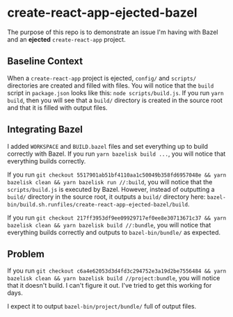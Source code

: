 # create-react-app-ejected-bazel

The purpose of this repo is to demonstrate an issue I'm having with Bazel and an **ejected** `create-react-app` project.

## Baseline Context

When a `create-react-app` project is ejected, `config/` and `scripts/` directories are created and filled with files. You will notice that the `build` script in `package.json` looks like this: `node scripts/build.js`. If you run `yarn build`, then you will see that a `build/` directory is created in the source root and that it is filled with output files.

## Integrating Bazel

I added `WORKSPACE` and `BUILD.bazel` files and set everything up to build correctly with Bazel. If you run `yarn bazelisk build ...`, you will notice that everything builds correctly.

If you run `git checkout 5517901ab51bf4110aa1c50049b358fd6957048e && yarn bazelisk clean && yarn bazelisk run //:build`, you will notice that the `scripts/build.js` is executed by Bazel. However, instead of outputting a `build/` directory in the source root, it outputs a `build/` directory here: `bazel-bin/build.sh.runfiles/create-react-app-ejected-bazel/build`.

If you run `git checkout 217ff3953df9ee09929717ef0ee8e30713671c37 && yarn bazelisk clean && yarn bazelisk build //:bundle`, you will notice that everything builds correctly and outputs to `bazel-bin/bundle/` as expected.

## Problem

If you run `git checkout c6a4e62053d3d4fd3c294752e3a19d2be7556484 && yarn bazelisk clean && yarn bazelisk build //project:bundle`, you will notice that it doesn't build. I can't figure it out. I've tried to get this working for days.

I expect it to output `bazel-bin/project/bundle/` full of output files.
